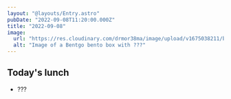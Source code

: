 ```yaml
---
layout: "@layouts/Entry.astro"
pubDate: "2022-09-08T11:20:00.000Z"
title: "2022-09-08"
image:
  url: "https://res.cloudinary.com/drmor38ma/image/upload/v1675038211/bbt/2022-09-08_h2fziz.jpg"
  alt: "Image of a Bentgo bento box with ???"
---
```


## Today's lunch

- ???
